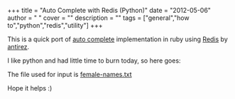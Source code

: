 +++
title = "Auto Complete with Redis (Python)"
date = "2012-05-06"
author = " "
cover = ""
description = ""
tags = ["general","how to","python","redis","utility"]
+++

This is a quick port of [auto complete](http://antirez.com/post/autocomplete-with-redis.html) implementation in ruby using [Redis](http://redis.io/) by [antirez](http://invece.org/).

 I like python and had little time to burn today, so here goes:

The file used for input is [female-names.txt](http://antirez.com/misc/female-names.txt)

 Hope it helps :)



